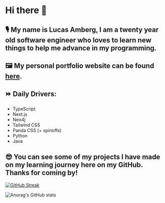 # Hi there 👋

## 🎙️ My name is Lucas Amberg, I am a twenty year old software engineer who loves to learn new things to help me advance in my programming.

## 🖼️ My personal portfolio website can be found [here](https://lucasamberg.dev/).

## ⏩ Daily Drivers:
- TypeScript
- Next.js
- Neo4j
- Tailwind CSS
- Panda CSS (+ spinoffs)
- Python
- Java


## 😎 You can see some of my projects I have made on my learning journey here on my GitHub. Thanks for coming by!


[![GitHub Streak](https://streak-stats.demolab.com?user=lucas-amberg&theme=dark)]()

![Anurag's GitHub stats](https://github-readme-stats-smoky-seven-93.vercel.app/api?username=lucas-amberg&show_icons=true&theme=vision-friendly-dark)

